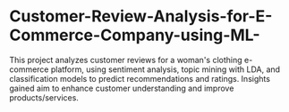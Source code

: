 # Customer-Review-Analysis-for-E-Commerce-Company-using-ML-
This project analyzes customer reviews for a woman's clothing e-commerce platform, using sentiment analysis, topic mining with LDA, and classification models to predict recommendations and ratings. Insights gained aim to enhance customer understanding and improve products/services.

